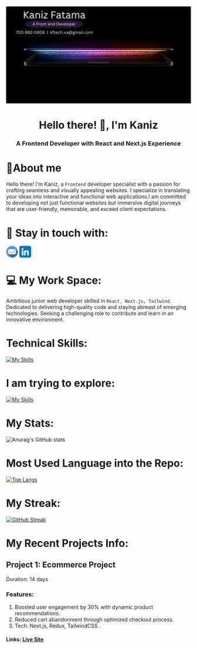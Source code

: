 [!["Banner"](./assets/bg2.png)]()

<h1 align="center">Hello there! 👋, I'm Kaniz</h1>
<h3 align="center">A Frontend Developer with React and Next.js Experience</h3>

<h1>📑About me</h1>

Hello there! I'm Kaniz, a `Frontend` developer specialist with a passion for crafting seamless and visually appealing websites. I specialize in translating your ideas into interactive and functional web applications.I am committed to developing not just functional websites but immersive digital journeys that are user-friendly,
memorable, and exceed client expectations.

# 💫 Stay in touch with:

[!["email"](./assets/email.png)](mailto:kftech.va@gmail.com)
[!["linkedin"](./assets/linkedin.png)]()

# 💻 My Work Space:

Ambitious junior web developer skilled in `React, Next.js, Tailwind`.
Dedicated to delivering high-quality code and staying abreast of emerging technologies. Seeking
a challenging role to contribute and learn in an innovative environment.

# Technical Skills:

[![My Skills](https://skillicons.dev/icons?i=js,html,css,react,nextjs,cypress,postman,sass,tailwind,vscode,github,bootstrap)](https://skillicons.dev)

# I am trying to explore:

[![My Skills](https://skillicons.dev/icons?i=redux,typescript,vercel)](https://skillicons.dev)

# My Stats:

![Anurag's GitHub stats](https://github-readme-stats.vercel.app/api?username=kf1708&show_icons=true&theme=dracula&border_color=333)

# Most Used Language into the Repo:

[![Top Langs](https://github-readme-stats.vercel.app/api/top-langs/?username=kf1708&layout=donut&theme=dracula&border_color=333)](https://github.com/anuraghazra/github-readme-stats)

# My Streak:

[![GitHub Streak](https://github-readme-streak-stats.herokuapp.com?user=kf1708&theme=dracula&mode=daily&border_color=333)](https://git.io/streak-stats)

# My Recent Projects Info:

## Project 1: Ecommerce Project

Duration: 14 days

### Features:

1. Boosted user engagement by 30% with dynamic product recommendations.
2. Reduced cart abandonment through optimized checkout process.
3. Tech: Next.js, Redux, TailwindCSS .

#### Links: [Live Site](https://my-next-ecommerce-nu.vercel.app/)
